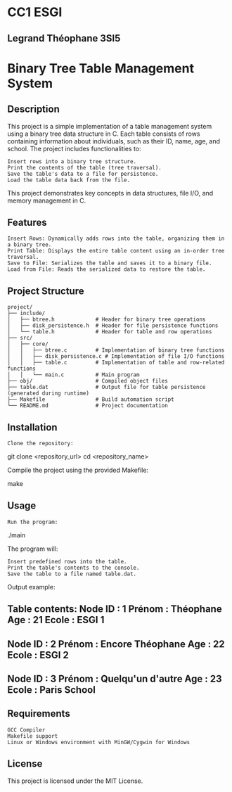 # CC1 ESGI

## Legrand Théophane 3SI5

# Binary Tree Table Management System
## Description

This project is a simple implementation of a table management system using a binary tree data structure in C. Each table consists of rows containing information about individuals, such as their ID, name, age, and school. The project includes functionalities to:

    Insert rows into a binary tree structure.
    Print the contents of the table (tree traversal).
    Save the table's data to a file for persistence.
    Load the table data back from the file.

This project demonstrates key concepts in data structures, file I/O, and memory management in C.

## Features

    Insert Rows: Dynamically adds rows into the table, organizing them in a binary tree.
    Print Table: Displays the entire table content using an in-order tree traversal.
    Save to File: Serializes the table and saves it to a binary file.
    Load from File: Reads the serialized data to restore the table.

## Project Structure

    project/
    ├── include/
    │   ├── btree.h             # Header for binary tree operations
    │   ├── disk_persistence.h  # Header for file persistence functions
    │   └── table.h             # Header for table and row operations
    ├── src/
    │   ├── core/
    │   │   ├── btree.c         # Implementation of binary tree functions
    │   │   ├── disk_persistence.c # Implementation of file I/O functions
    │   │   ├── table.c         # Implementation of table and row-related functions
    │   │   └── main.c          # Main program
    ├── obj/                    # Compiled object files
    ├── table.dat               # Output file for table persistence (generated during runtime)
    ├── Makefile                # Build automation script
    └── README.md               # Project documentation

## Installation

    Clone the repository:

git clone <repository_url>
cd <repository_name>

Compile the project using the provided Makefile:

make

## Usage

    Run the program:

./main

The program will:

    Insert predefined rows into the table.
    Print the table's contents to the console.
    Save the table to a file named table.dat.

Output example:

Table contents:
Node ID : 1
Prénom : Théophane
Age : 21
Ecole : ESGI 1
-------------------------
Node ID : 2
Prénom : Encore Théophane
Age : 22
Ecole : ESGI 2
-------------------------
Node ID : 3
Prénom : Quelqu'un d'autre
Age : 23
Ecole : Paris School
-------------------------

## Requirements

    GCC Compiler
    Makefile support
    Linux or Windows environment with MinGW/Cygwin for Windows

## License

This project is licensed under the MIT License.
